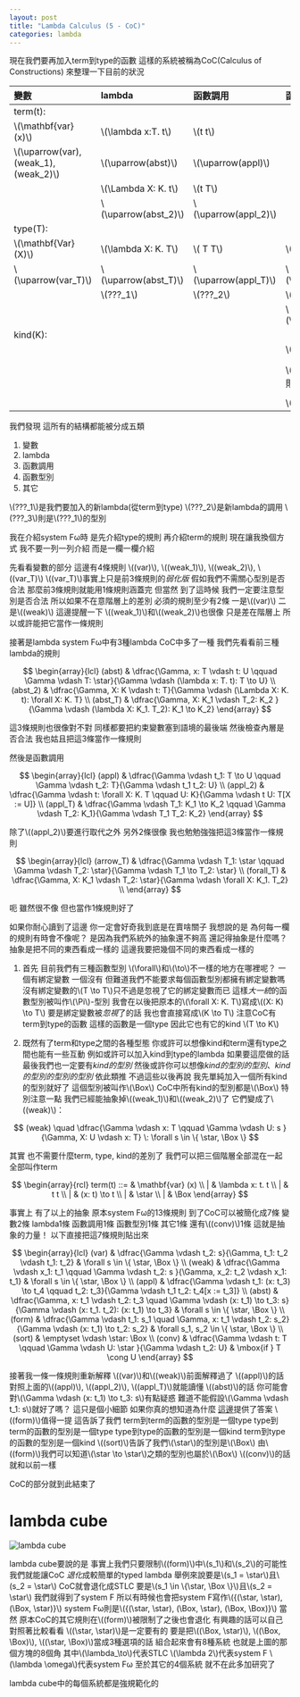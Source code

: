 ```yaml
---
layout: post
title: "Lambda Calculus (5 - CoC)"
categories: lambda
---
```


現在我們要再加入term到type的函數
這樣的系統被稱為CoC(Calculus of Constructions)
來整理一下目前的狀況

| 變數                                  | lambda               | 函數調用             | 函數型別              | 其它
|:--------------------------------------|:---------------------|:---------------------|:-----------------------|:---
| term(t):                              |                      |                      |                        |
| \\(\mathbf{var}(x)\\)                   | \\(\lambda x:T. t\\)   | \\(t t\\)              |                        |
| \\(\uparrow(var), (weak_1), (weak_2)\\) | \\(\uparrow(abst)\\)   | \\(\uparrow(appl)\\)   |                        |
|                                       | \\(\Lambda X: K. t\\)  | \\(t T\\)              |                        |
|                                       | \\(\uparrow(abst_2)\\) | \\(\uparrow(appl_2)\\) |                        |
| type(T):                              |                      |                      |                        |
| \\(\mathbf{Var}(X)\\)                   | \\(\lambda X: K. T\\)  | \\( T T\\)             | \\(T \to T\\)            |
| \\(\uparrow(var_T)\\)                   | \\(\uparrow(abst_T)\\) | \\(\uparrow(appl_T)\\) | \\(\uparrow(arrow_T)\\)  |
|                                       | \\(???_1\\)            | \\(???_2\\)            | \\(\forall X: K. T\\)    |
|                                       |                      |                      | \\(\uparrow(forall_T)\\) |
| kind(K):                              |                      |                      |                        |
|                                       |                      |                      | \\(K \to K\\)            | \\(\star\\)
|                                       |                      |                      | \\(\uparrow\\)(不用規則) | \\(\uparrow\\)(不用規則)
|                                       |                      |                      | \\(???_3\\)              |

<!--more-->

我們發現
這所有的結構都能被分成五類
1. 變數
2. lambda
3. 函數調用
4. 函數型別
5. 其它

\\(???_1\\)是我們要加入的新lambda(從term到type)
\\(???_2\\)是新lambda的調用
\\(???_3\\)則是\\(???_1\\)的型別

我在介紹system Fω時
是先介紹type的規則
再介紹term的規則
現在讓我換個方式
我不要一列一列介紹
而是一欄一欄介紹

先看看變數的部分
這邊有4條規則
\\((var)\\), \\((weak_1)\\), \\((weak_2)\\), \\((var_T)\\)
\\((var_T)\\)事實上只是前3條規則的*弱化版*
假如我們不需關心型別是否合法
那麼前3條規則就能用1條規則涵蓋完
但當然
到了這時候
我們一定要注意型別是否合法
所以如果不在意階層上的差別
必須的規則至少有2條
一是\\((var)\\)
二是\\((weak)\\)
這邊提醒一下
\\((weak_1)\\)和\\((weak_2)\\)也很像
只是差在階層上
所以或許能把它當作一條規則

接著是lambda
system Fω中有3種lambda
CoC中多了一種
我們先看看前三種lambda的規則

$$
\begin{array}{lcl}
(abst) & \dfrac{\Gamma, x: T \vdash t: U \qquad \Gamma \vdash T: \star}{\Gamma \vdash (\lambda x: T. t): T \to U} \\
(abst_2) & \dfrac{\Gamma, X: K \vdash t: T}{\Gamma \vdash (\Lambda X: K. t): \forall X: K. T} \\
(abst_T) & \dfrac{\Gamma, X: K_1 \vdash T_2: K_2 }{\Gamma \vdash (\lambda X: K_1. T_2): K_1 \to K_2}
\end{array}
$$

這3條規則也很像對不對
同樣都要把約束變數塞到語境的最後端
然後檢查內層是否合法
我也姑且把這3條當作一條規則

然後是函數調用

$$
\begin{array}{lcl}
(appl) & \dfrac{\Gamma \vdash t_1: T \to U \qquad \Gamma \vdash t_2: T}{\Gamma \vdash t_1 t_2: U} \\
(appl_2) & \dfrac{\Gamma \vdash t: \forall X: K. T \qquad U: K}{\Gamma \vdash t U: T[X := U]} \\
(appl_T) & \dfrac{\Gamma \vdash T_1: K_1 \to K_2 \qquad \Gamma \vdash T_2: K_1}{\Gamma \vdash T_1 T_2: K_2}
\end{array}
$$

除了\\((appl_2)\\)要進行取代之外
另外2條很像
我也勉勉強強把這3條當作一條規則

$$
\begin{array}{lcl}
(arrow_T) & \dfrac{\Gamma \vdash T_1: \star \qquad \Gamma \vdash T_2: \star}{\Gamma \vdash T_1 \to T_2: \star} \\
(forall_T) & \dfrac{\Gamma, X: K_1 \vdash T_2: \star}{\Gamma \vdash \forall X: K_1. T_2} \\
\end{array}
$$

呃 雖然很不像
但也當作1條規則好了

如果你耐心讀到了這邊
你一定會好奇我到底是在賣啥關子
我想說的是
為何每一欄的規則有時會不像呢？
是因為我們系統外的抽象還不夠高
還記得抽象是什麼嗎？
抽象是把不同的東西看成一樣的
這邊我要把幾個不同的東西看成一樣的

1. 首先
   目前我們有三種函數型別
   \\(\forall\\)和\\(\to\\)不一樣的地方在哪裡呢？
   一個有綁定變數
   一個沒有
   但難道我們不能要求每個函數型別都擁有綁定變數嗎
   沒有綁定變數的\\(T \to T\\)只不過是忽視了它的綁定變數而已
   這樣*大一統*的函數型別被叫作\\(\Pi\\)-型別
   我會在以後把原本的\\(\forall X: K. T\\)寫成\\((X: K) \to T\\)
   要是綁定變數被*忽視*了的話
   我也會直接寫成\\(K \to T\\)
   注意CoC有term到type的函數
   這樣的函數是一個type
   因此它也有它的kind \\(T \to K\\)

2. 既然有了term和type之間的各種型態
   你或許可以想像kind和term還有type之間也能有一些互動
   例如或許可以加入kind到type的lambda
   如果要這麼做的話
   最後我們也一定要有*kind的型別*
   然後或許你可以想像*kind的型別的型別*、*kind的型別的型別的型別*
   依此類推
   不過這些以後再說
   我先單純加入一個所有kind的型別就好了
   這個型別被叫作\\(\Box\\)
   CoC中所有kind的型別都是\\(\Box\\)
   特別注意一點
   我們已經能抽象掉\\((weak_1)\\)和\\((weak_2)\\)了
   它們變成了\\((weak)\\)：

$$
(weak) \quad \dfrac{\Gamma \vdash x: T \qquad \Gamma \vdash U: s }{\Gamma, X: U \vdash x: T} \: \forall s \in \{ \star, \Box \}
$$

其實
也不需要什麼term, type, kind的差別了
我們可以把三個階層全部混在一起
全部叫作term

$$
\begin{array}{rcl}
term(t) ::= & \mathbf{var} (x) \\
          | & \lambda x: t. t \\
          | & t t \\
          | & (x: t) \to t \\
          | & \star \\
          | & \Box
\end{array}
$$

事實上
有了以上的抽象
原本system Fω的13條規則
到了CoC可以被簡化成7條
變數2條
lambda1條
函數調用1條
函數型別1條
其它1條
還有\\((conv)\\)1條
這就是抽象的力量！
以下直接把這7條規則貼出來

$$
\begin{array}{lcl}
(var) & \dfrac{\Gamma \vdash t_2: s}{\Gamma, t_1: t_2 \vdash t_1: t_2} & \forall s \in \{ \star, \Box \} \\
(weak) & \dfrac{\Gamma \vdash x_1: t_1 \qquad \Gamma \vdash t_2: s }{\Gamma, x_2: t_2 \vdash x_1: t_1} & \forall s \in \{ \star, \Box \} \\
(appl) & \dfrac{\Gamma \vdash t_1: (x: t_3) \to t_4 \qquad t_2: t_3}{\Gamma \vdash t_1 t_2: t_4[x := t_3]} \\
(abst) & \dfrac{\Gamma, x: t_1 \vdash t_2: t_3 \quad \Gamma \vdash (x: t_1) \to t_3: s}{\Gamma \vdash (x: t_1. t_2): (x: t_1) \to t_3} & \forall s \in \{ \star, \Box \} \\
(form) & \dfrac{\Gamma \vdash t_1: s_1 \quad \Gamma, x: t_1 \vdash t_2: s_2}{\Gamma \vdash (x: t_1) \to t_2: s_2} & \forall s_1, s_2 \in \{ \star, \Box \} \\
(sort) & \emptyset \vdash \star: \Box \\
(conv) & \dfrac{\Gamma \vdash t: T \qquad \Gamma \vdash U: \star }{\Gamma \vdash t_2: U} & \mbox{if } T \cong U
\end{array}
$$

接著我一條一條規則重新解釋
\\((var)\\)和\\((weak)\\)前面解釋過了
\\((appl)\\)的話
對照上面的\\((appl)\\), \\((appl_2)\\), \\((appl_T)\\)就能讀懂
\\((abst)\\)的話
你可能會對\\(\Gamma \vdash (x: t_1) \to t_3: s\\)有點疑惑
難道不能假設\\(\Gamma \vdash t_1: s\\)就好了嗎？
這只是個小細節
如果你真的想知道為什麼
[這邊](http://cs.stackexchange.com/questions/53524/premiss-of-reduction-rule-abst-of-pure-type-systems)提供了答案
\\((form)\\)值得一提
這告訴了我們
term到term的函數的型別是一個type
type到term的函數的型別是一個type
type到type的函數的型別是一個kind
term到type的函數的型別是一個kind
\\((sort)\\)告訴了我們\\(\star\\)的型別是\\(\Box\\)
由\\((form)\\)我們可以知道\\(\star \to \star\\)之類的型別也屬於\\(\Box\\)
\\((conv)\\)的話
就和以前一樣

CoC的部分就到此結束了

# lambda cube

![lambda cube](https://upload.wikimedia.org/wikipedia/commons/1/19/Lambda_cube.png)

lambda cube要說的是
事實上我們只要限制\\((form)\\)中\\(s_1\\)和\\(s_2\\)的可能性
我們就能讓CoC *退化*成較簡單的typed lambda
舉例來說要是\\(s_1 = \star\\)且\\(s_2 = \star\\)
CoC就會退化成STLC
要是\\(s_1 \in \\{\star, \Box \\}\\)且\\(s_2 = \star\\)
我們就得到了system F
所以有時候也會把system F寫作\\(\{(\star, \star), (\Box, \star)\}\\)
system Fω則是\\(\{(\star, \star), (\Box, \star), (\Box, \Box)\}\\)
當然
原本CoC的其它規則在\\((form)\\)被限制了之後也會退化
有興趣的話可以自己對照著比較看看
\\((\star, \star)\\)是一定要有的
要是把\\((\Box, \star)\\), \\((\Box, \Box)\\), \\((\star, \Box)\\)當成3種選項的話
組合起來會有8種系統
也就是上圖的那個方塊的8個角
其中\\(\lambda_\to\\)代表STLC
\\(\lambda 2\\)代表system F
\\(\lambda \omega\\)代表system Fω
至於其它的4個系統
就不在此多加研究了

lambda cube中的每個系統都是強規範化的
